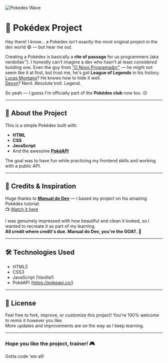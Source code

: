 ![Pokedex Wave](https://i.pinimg.com/originals/8a/81/ec/8a81ecd8fdd266b3221da325875c0ea8.gif)

# 📘 Pokédex Project

Hey there! I know... a Pokédex isn't exactly the most original project in the dev world 😅 — but hear me out.

Creating a Pokédex is basically a **rite of passage** for us programmers (aka nerdollas™). I honestly can't imagine a dev who hasn't at least *considered* building one. Even the guy from ["O Novo Programador"](https://www.youtube.com/@ONovoProgramador) — he might not seem like it at first, but trust me, he's got **League of Legends** in his history.  
[Lucas Montano](https://www.youtube.com/@LucasMontano)? He knows how to hide it well.  
[Devyn](https://www.youtube.com/@manodeyvin)? Nerd. Absolute troll. Legend.

So yeah — I guess I'm officially part of the **Pokédex club** now too. 😔

---

## 🚀 About the Project

This is a simple Pokédex built with:

- **HTML**
- **CSS**
- **JavaScript**
- And the awesome **[PokéAPI](https://pokeapi.co/)**

The goal was to have fun while practicing my frontend skills and working with a public API.

---

## 🎥 Credits & Inspiration

Huge thanks to **[Manual do Dev](https://www.youtube.com/@ManualdoDev)** — I based my project on his amazing Pokédex tutorial:  
📺 [Watch it here](https://www.youtube.com/watch?v=SjtdH3dWLa8)

I was genuinely impressed with how beautiful and clean it looked, so I wanted to recreate it as part of my learning.  
**All credit where credit's due. Manual do Dev, you're the GOAT. 🙌**

---

## 🛠️ Technologies Used

- HTML5
- CSS3
- JavaScript (Vanilla!)
- PokéAPI (https://pokeapi.co/)

---

## 🤝 License

Feel free to fork, improve, or customize this project! You're 100% welcome to remix it however you like.  
More updates and improvements are on the way as I keep learning.

---

### Hope you like the project, trainer! 🎮
Gotta code 'em all!
